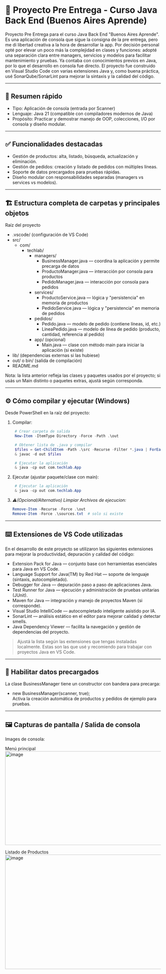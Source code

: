 # 🧩 Proyecto Pre Entrega - Curso Java Back End (Buenos Aires Aprende)

Proyecto Pre Entrega para el curso Java Back End "Buenos Aires Aprende".  
Es una aplicación de consola que sigue la consigna de la pre entrega, pero me di libertad creativa a la hora de desarrollar la app. Por decisión personal opté por elevar un poco más la complejidad en clases y funciones: adopté una separación clara entre managers, servicios y modelos para facilitar mantenimiento y pruebas. Ya contaba con conocimientos previos en Java, por lo que el desarrollo en consola fue directo. El proyecto fue construido en Visual Studio Code con varias extensiones Java y, como buena práctica, usé SonarQube/SonarLint para mejorar la sintaxis y la calidad del código.

---

## 🚀 Resumen rápido

- Tipo: Aplicación de consola (entrada por Scanner)  
- Lenguaje: Java 21 (compatible con compiladores modernos de Java)  
- Propósito: Practicar y demostrar manejo de OOP, colecciones, I/O por consola y diseño modular.

---

## ✅ Funcionalidades destacadas

- Gestión de productos: alta, listado, búsqueda, actualización y eliminación.  
- Gestión de pedidos: creación y listado de pedidos con múltiples líneas.  
- Soporte de datos precargados para pruebas rápidas.  
- Diseño modular con responsabilidades separadas (managers vs services vs modelos).

---

## 🏗️ Estructura completa de carpetas y principales objetos

Raíz del proyecto
- .vscode/ (configuración de VS Code)
- src/
  - com/
    - techlab/
      - managers/
        - BusinessManager.java — coordina la aplicación y permite precarga de datos  
        - ProductoManager.java — interacción por consola para productos  
        - PedidoManager.java — interacción por consola para pedidos
      - services/
        - ProductoService.java — lógica y "persistencia" en memoria de productos  
        - PedidoService.java — lógica y "persistencia" en memoria de pedidos
      - pedidos/
        - Pedido.java — modelo de pedido (contiene líneas, id, etc.)  
        - LineaPedido.java — modelo de línea de pedido (producto, cantidad, referencia al pedido)
      - app/ (opcional)
        - Main.java — clase con método main para iniciar la aplicación (si existe)
- lib/ (dependencias externas si las hubiese)
- out/ o bin/ (salida de compilación)
- README.md

Nota: la lista anterior refleja las clases y paquetes usados por el proyecto; si usás un Main distinto o paquetes extras, ajustá según corresponda.

---

## ⚙️ Cómo compilar y ejecutar (Windows)

Desde PowerShell en la raíz del proyecto:

1. Compilar:
   ```powershell
    # Crear carpeta de salida
    New-Item -ItemType Directory -Force -Path .\out

    # Obtener lista de .java y compilar
    $files = Get-ChildItem -Path .\src -Recurse -Filter *.java | ForEach-Object { $_.FullName }
    & javac -d out $files

    # Ejecutar la aplicación
    & java -cp out com.techlab.App
   ```
2. Ejecutar (ajustar paquete/clase con main):
   ```powershell
    # Ejecutar la aplicación
    & java -cp out com.techlab.App
   ```
3. _⚠️(Opcional/Alternativo) Limpiar Archivos de ejecucion:_
    ```powershell
    Remove-Item -Recurse -Force .\out
    Remove-Item -Force .\sources.txt  # solo si existe
    ```
---
## ⌨️ Extensiones de VS Code utilizadas

En el desarrollo de este proyecto se utilizaron las siguientes extensiones para mejorar la productividad, depuración y calidad del código:

- Extension Pack for Java — conjunto base con herramientas esenciales para Java en VS Code.  
- Language Support for Java(TM) by Red Hat — soporte de lenguaje (sintaxis, autocompletado).  
- Debugger for Java — depuración paso a paso de aplicaciones Java.  
- Test Runner for Java — ejecución y administración de pruebas unitarias (JUnit).  
- Maven for Java — integración y manejo de proyectos Maven (si corresponde).  
- Visual Studio IntelliCode — autocompletado inteligente asistido por IA.  
- SonarLint — análisis estático en el editor para mejorar calidad y detectar smells.  
- Java Dependency Viewer — facilita la navegación y gestión de dependencias del proyecto.

> Ajustá la lista según las extensiones que tengas instaladas localmente. Estas son las que usé y recomiendo para trabajar con proyectos Java en VS Code.

---

## 🔁 Habilitar datos precargados

La clase BusinessManager tiene un constructor con bandera para precarga:
- new BusinessManager(scanner, true);  
Activa la creación automática de productos y pedidos de ejemplo para pruebas.

---

## 🖼️ Capturas de pantalla / Salida de consola

Images de consola:

Menú principal  
<img width="999" height="304" alt="image" src="https://github.com/user-attachments/assets/074d0b7a-ff80-4957-a1a9-d08990df775a"/>

Listado de Productos
<img width="1091" height="371" alt="image" src="https://github.com/user-attachments/assets/4952e37a-32f0-4697-9397-2da6c2ba4838"/>


 

